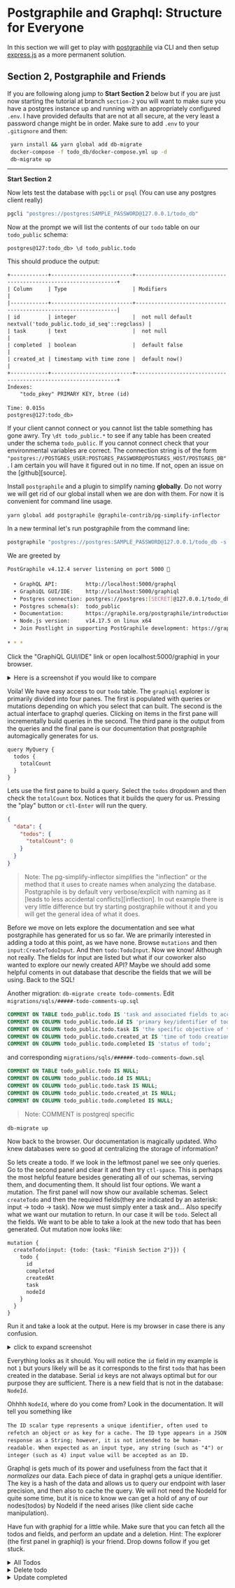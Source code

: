 # Postgraphile and Graphql: Structure for Everyone

In this section we will get to play with [postgraphile][postgraphile] via CLI and then setup [express.js][express] as a more permanent solution.

[postgraphile]: <https://www.graphile.org/postgraphile/>
[express]: <https://expressjs.com/>

## Section 2, Postgraphile and Friends

If you are following along jump to **Start Section 2** below but if you are just now starting the tutorial at branch `section-2` you will want to make sure you have a postgres instance up and running with an appropriately configured `.env`. I have provided defaults that are not at all secure, at the very least a password change might be in order. Make sure to add `.env` to your `.gitignore` and then:

```sh
 yarn install && yarn global add db-migrate
 docker-compose -f todo_db/docker-compose.yml up -d
 db-migrate up
```

---

**Start Section 2**

Now lets test the database with `pgcli` or `psql` (You can use any postgres client really)

```sh
pgcli "postgres://postgres:SAMPLE_PASSWORD@127.0.0.1/todo_db"
```

Now at the prompt we will list the contents of our `todo` table on our `todo_public` schema:

```psql
postgres@127:todo_db> \d todo_public.todo 
```

This should produce the output:

```psql
+------------+--------------------------+----------------------------------------------------------------+
| Column     | Type                     | Modifiers                                                      |
|------------+--------------------------+----------------------------------------------------------------|
| id         | integer                  |  not null default nextval('todo_public.todo_id_seq'::regclass) |
| task       | text                     |  not null                                                      |
| completed  | boolean                  |  default false                                                 |
| created_at | timestamp with time zone |  default now()                                                 |
+------------+--------------------------+----------------------------------------------------------------+
Indexes:
    "todo_pkey" PRIMARY KEY, btree (id)

Time: 0.015s
postgres@127:todo_db>
```

If your client cannot connect or you cannot list the table something has gone awry. Try `\dt todo_public.*` to see if any table has been created under the schema `todo_public`. If you cannot connect check that your environmental variables are correct. The connection string is of the form `"postgres://POSTGRES_USER:POSTGRES_PASSWORD@POSTGRES_HOST/POSTGRES_DB"`. I am certain you will have it figured out in no time. If not, open an issue on the [github][source].

Install `postgraphile` and a plugin to simplify naming **globally**. Do not worry we will get rid of our global install when we are don with them. For now it is convenient for command line usage.

`yarn global add postgraphile @graphile-contrib/pg-simplify-inflector`

In a new terminal let's run postgraphile from the command line:

```sh
postgraphile "postgres://postgres:SAMPLE_PASSWORD@127.0.0.1/todo_db -s todo_public --enhance-graphiql --append-plugins @graphile-contrib/pg-simplify-inflector --watch`
```

We are greeted by

```sh
PostGraphile v4.12.4 server listening on port 5000 🚀

  ‣ GraphQL API:         http://localhost:5000/graphql
  ‣ GraphiQL GUI/IDE:    http://localhost:5000/graphiql
  ‣ Postgres connection: postgres://postgres:[SECRET]@127.0.0.1/todo_db
  ‣ Postgres schema(s):  todo_public
  ‣ Documentation:       https://graphile.org/postgraphile/introduction/
  ‣ Node.js version:     v14.17.5 on linux x64
  ‣ Join Postlight in supporting PostGraphile development: https://graphile.org/sponsor/

* * *
```

Click the "GraphiQL GUI/IDE" link or open localhost:5000/graphiql in your browser.

<details>
<summary>Here is a screenshot if you would like to compare</summary>

![graphiql in the browser](assets/pg-todo-tutorial_graphiql.png)
</details>

Voila! We have easy access to our `todo` table. The `graphiql` explorer is primarily divided into four panes. The first is populated with queries or mutations depending on which you select that can built. The second is the actual interface to graphql queries. Clicking on items in the first pane will incrementally build queries in the second. The third pane is the output from the queries and the final pane is our documentation that postgraphile automagically generates for us.

```gql
query MyQuery {
  todos {
    totalCount
  }
}
```

Lets use the first pane to build a query. Select the `todos` dropdown and then check the `totalCount` box. Notices that it builds the query for us. Pressing the "play" button or `ctl-Enter` will run the query.

```json
{
  "data": {
    "todos": {
      "totalCount": 0
    }
  }
}
```

>Note: The pg-simplify-inflector simplifies the "inflection" or the method that it uses to create names when analyzing the database. Postgraphile is by default very verbose/explicit with naming as it [leads to less accidental conflicts][inflection]. In out example there is very little difference but try starting postgraphile without it and you will get the general idea of what it does.

[inflections]: <https://www.graphile.org/postgraphile/inflection/>

Before we move on lets explore the documentation and see what postgraphile has generated for us so far.
We are primarily interested in adding a todo at this point, as we have none. Browse `mutations` and then `input:CreateTodoInput`. And then `todo:TodoInput`. Now we know! Although not really. The fields for input are listed but what if our coworker also wanted to explore our newly created API? Maybe we should add some helpful coments in out database that describe the fields that we will be using. Back to the SQL!

Another migration: `db-migrate create todo-comments`. Edit `migrations/sqls/#####-todo-comments-up.sql`

```sql
COMMENT ON TABLE todo_public.todo IS 'task and associated fields to accomplish';
COMMENT ON COLUMN todo_public.todo.id IS 'primary key/identifier of todo';
COMMENT ON COLUMN todo_public.todo.task IS 'the specific objective of todo';
COMMENT ON COLUMN todo_public.todo.created_at IS 'time of todo creation';
COMMENT ON COLUMN todo_public.todo.completed IS 'status of todo';
```

and corresponding `migrations/sqls/######-todo-comments-down.sql`

```sql
COMMENT ON TABLE todo_public.todo IS NULL; 
COMMENT ON COLUMN todo_public.todo.id IS NULL;
COMMENT ON COLUMN todo_public.todo.task IS NULL; 
COMMENT ON COLUMN todo_public.todo.created_at IS NULL;
COMMENT ON COLUMN todo_public.todo.completed IS NULL;
```

>Note: COMMENT is postgreql specific

`db-migrate up`

Now back to the browser. Our documentation is magically updated. Who knew databases were so good at centralizing the storage of information?

So lets create a todo. If we look in the leftmost panel we see only queries. Go to the second panel and clear it and then try `ctl-space`. This is perhaps the most helpful feature besides generating all of our schemas, serving them, and documenting them. It should list four options. We want a mutation. The first panel will now show our available schemas. Select `createTodo` and then the required fields(they are indicated by an asterisk: input -> todo -> task). Now we must simply enter a task and... Also specify what we want our mutation to return. In our case it will be `todo`. Select all the fields. We want to be able to take a look at the new todo that has been generated. Out mutation now looks like:

```gql
mutation {
  createTodo(input: {todo: {task: "Finish Section 2"}}) {
    todo {
      id
      completed
      createdAt
      task
      nodeId
    }
  }
}
```

Run it and take a look at the output. Here is my browser in case there is any confusion.

<details>

<summary>click to expand screenshot</summary>

![graphiql mutations](assets/pg-todo-tutorial_graphiql-mutation.png)

</details>

Everything looks as it should. You will notice the `id` field in my example is not `1` but yours likely will be as it corresponds to the first `todo` that has been created in the database. Serial `id` keys are not always optimal but for our purpose they are sufficient. There is a new field that is not in the database: `NodeId`.

Ohhhh `NodeId`, where do you come from? Look in the documentation. It will tell you something like

`The ID scalar type represents a unique identifier, often used to refetch an object or as key for a cache. The ID type appears in a JSON response as a String; however, it is not intended to be human-readable. When expected as an input type, any string (such as "4") or integer (such as 4) input value will be accepted as an ID.`

Graphql is gets much of its power and usefulness from the fact that it *normalizes* our data. Each piece of data in graphql gets a unique identifier. The key is a hash of the data and allows us to query our endpoint with laser precision, and then also to cache the query. We will not need the NodeId for quite some time, but it is nice to know we can get a hold of any of our nodes(todos) by NodeId if the need arises (like client side cache manipulation).

Have fun with graphiql for a little while. Make sure that you can fetch all the todos and fields, and perform an update and a deletion. Hint: The explorer (the first panel in graphiql) is your friend. Drop downs follow if you get stuck.

<details>
<summary>All Todos</summary>

```gql
Total count of all todos and all of the fields:

{
  todos {
    totalCount
    nodes {
      completed
      createdAt
      id
      nodeId
      task
    }
  }
}
```

</details>

<details>
<summary>Delete todo</summary>

```gql
Delete todo with id 3 and return deleted todo with all fields:

mutation {
  deleteTodo(input: {id: 3}) {
    todo {
      nodeId
      completed
      createdAt
      id
      task
    }
  }
}
```

</details>

<details>
<summary>Update completed</summary>

```gql

Update completed to true of todo id 4 and return todo with all fields:

mutation {
  updateTodo(input: {patch: {completed: true}, id: 4}) {
    todo {
      completed
      createdAt
      id
      nodeId
      task
    }
  }
}

```

</details>

